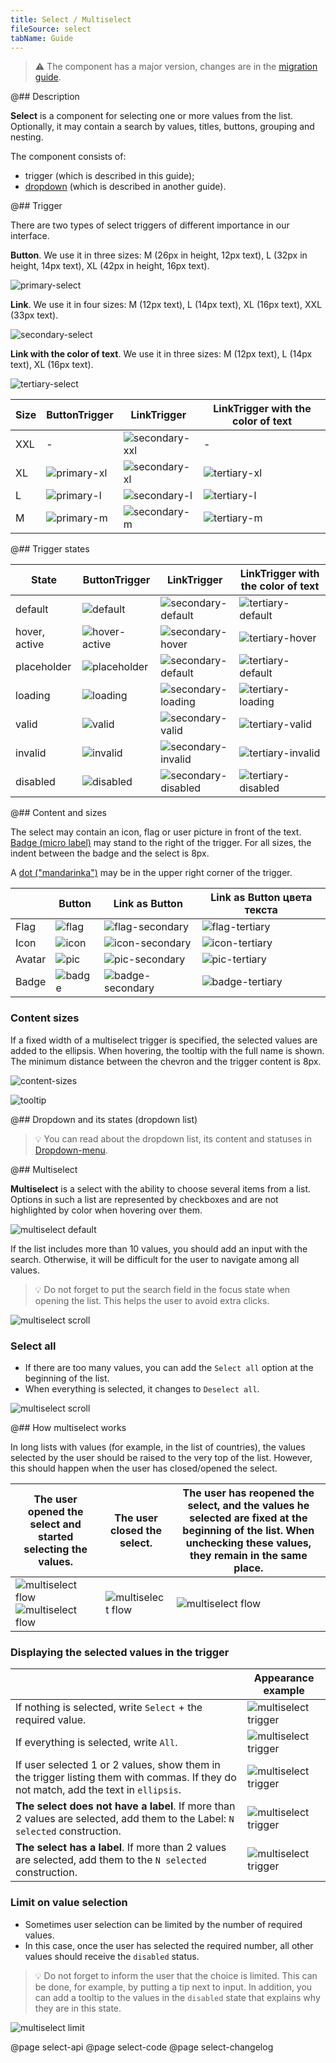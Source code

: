 ```yaml
---
title: Select / Multiselect
fileSource: select
tabName: Guide
---
```


> ⚠️ The component has a major version, changes are in the [migration guide](/internal/migration-guide).

@## Description

**Select** is a component for selecting one or more values from the list. Optionally, it may contain a search by values, titles, buttons, grouping and nesting.

The component consists of:

- trigger (which is described in this guide);
- [dropdown](/components/dropdown-menu/) (which is described in another guide).

@## Trigger

There are two types of select triggers of different importance in our interface.

**Button**. We use it in three sizes: M (26px in height, 12px text), L (32px in height, 14px text), XL (42px in height, 16px text).

![primary-select](static/primary.png)

**Link**. We use it in four sizes: M (12px text), L (14px text), XL (16px text), XXL (33px text).

![secondary-select](static/secondary.png)

**Link with the color of text**. We use it in three sizes: M (12px text), L (14px text), XL (16px text).

![tertiary-select](static/tertiary.png)

| Size | ButtonTrigger                               | LinkTrigger                             | LinkTrigger with the color of text            |
| ---- | ------------------------------------------- | --------------------------------------- | --------------------------------------------- |
| XXL  | -                                           | ![secondary-xxl](static/select-xxl.png) | -                                             |
| XL   | ![primary-xl](static/primary-select-xl.png) | ![secondary-xl](static/select-xl.png)   | ![tertiary-xl](static/tertiary-select-xl.png) |
| L    | ![primary-l](static/primary-select-l.png)   | ![secondary-l](static/select-l.png)     | ![tertiary-l](static/tertiary-select-l.png)   |
| M    | ![primary-m](static/primary-select-m.png)   | ![secondary-m](static/select-m.png)     | ![tertiary-m](static/tertiary-select-m.png)   |

@## Trigger states

| State         | ButtonTrigger                                    | LinkTrigger                                                    | LinkTrigger with the color of text                           |
| ------------- | ------------------------------------------------ | -------------------------------------------------------------- | ------------------------------------------------------------ |
| default       | ![default](static/primary-default.png)           | ![secondary-default](static/secondary-default-placeholder.png) | ![tertiary-default](static/tertiary-default-placeholder.png) |
| hover, active | ![hover-active](static/primary-hover-active.png) | ![secondary-hover](static/secondary-hover.png)                 | ![tertiary-hover](static/tertiary-hover.png)                 |
| placeholder   | ![placeholder](static/primary-placeholder.png)   | ![secondary-default](static/secondary-default-placeholder.png) | ![tertiary-default](static/tertiary-default-placeholder.png) |
| loading       | ![loading](static/primary-loading.png)           | ![secondary-loading](static/secondary-loading.png)             | ![tertiary-loading](static/tertiary-loading.png)             |
| valid         | ![valid](static/primary-valid.png)               | ![secondary-valid](static/secondary-valid.png)                 | ![tertiary-valid](static/tertiary-valid.png)                 |
| invalid       | ![invalid](static/primary-invalid.png)           | ![secondary-invalid](static/secondary-invalid.png)             | ![tertiary-invalid](static/tertiary-invalid.png)             |
| disabled      | ![disabled](static/primary-disabled.png)         | ![secondary-disabled](static/secondary-disabled.png)           | ![tertiary-disabled](static/tertiary-disabled.png)           |

@## Content and sizes

The select may contain an icon, flag or user picture in front of the text. [Badge (micro label)](/components/badge/) may stand to the right of the trigger. For all sizes, the indent between the badge and the select is 8px.

A [dot ("mandarinka")](/components/dot/) may be in the upper right corner of the trigger.

|        | Button                             | Link as Button                                 | Link as Button цвета текста                  |
| ------ | ---------------------------------- | ---------------------------------------------- | -------------------------------------------- |
| Flag   | ![flag](static/flag-primary.png)   | ![flag-secondary](static/flag-secondary.png)   | ![flag-tertiary](static/flag-tertiary.png)   |
| Icon   | ![icon](static/icon-primary.png)   | ![icon-secondary](static/icon-secondary.png)   | ![icon-tertiary](static/icon-tertiary.png)   |
| Avatar | ![pic](static/pic-primary.png)     | ![pic-secondary](static/pic-secondary.png)     | ![pic-tertiary](static/pic-tertiary.png)     |
| Badge  | ![badge](static/badge-primary.png) | ![badge-secondary](static/badge-secondary.png) | ![badge-tertiary](static/badge-tertiary.png) |

### Content sizes

If a fixed width of a multiselect trigger is specified, the selected values are added to the ellipsis. When hovering, the tooltip with the full name is shown. The minimum distance between the chevron and the trigger content is 8px.

![content-sizes](static/content-sizes.png)

![tooltip](static/tooltip.png)

@## Dropdown and its states (dropdown list)

> 💡 You can read about the dropdown list, its content and statuses in [Dropdown-menu](/components/dropdown-menu/).

@## Multiselect

**Multiselect** is a select with the ability to choose several items from a list. Options in such a list are represented by checkboxes and are not highlighted by color when hovering over them.

![multiselect default](static/multiselect-default.png)

If the list includes more than 10 values, you should add an input with the search. Otherwise, it will be difficult for the user to navigate among all values.

> 💡 Do not forget to put the search field in the focus state when opening the list. This helps the user to avoid extra clicks.

![multiselect scroll](static/multiselect-scroll.png)

### Select all

- If there are too many values, you can add the `Select all` option at the beginning of the list.
- When everything is selected, it changes to `Deselect all`.

![multiselect scroll](static/multiselect-all.png)

@## How multiselect works

In long lists with values (for example, in the list of countries), the values selected by the user should be raised to the very top of the list. However, this should happen when the user has closed/opened the select.

| The user opened the select and started selecting the values.                                          | The user closed the select.                        | The user has reopened the select, and the values he selected are fixed at the beginning of the list. When unchecking these values, they remain in the same place. |
| ----------------------------------------------------------------------------------------------------- | -------------------------------------------------- | ----------------------------------------------------------------------------------------------------------------------------------------------------------------- |
| ![multiselect flow](static/multiselect-flow-1.png) ![multiselect flow](static/multiselect-flow-2.png) | ![multiselect flow](static/multiselect-flow-3.png) | ![multiselect flow](static/multiselect-flow-4.png)                                                                                                                |

### Displaying the selected values in the trigger

|                                                                                                                                      | Appearance example                                       |
| ------------------------------------------------------------------------------------------------------------------------------------ | -------------------------------------------------------- |
| If nothing is selected, write `Select` + the required value.                                                                         | ![multiselect trigger](static/multiselect-trigger-1.png) |
| If everything is selected, write `All`.                                                                                              | ![multiselect trigger](static/multiselect-trigger-2.png) |
| If user selected 1 or 2 values, show them in the trigger listing them with commas. If they do not match, add the text in `ellipsis`. | ![multiselect trigger](static/multiselect-trigger-3.png) |
| **The select does not have a label**. If more than 2 values are selected, add them to the Label: `N selected` construction.          | ![multiselect trigger](static/multiselect-trigger-5.png) |
| **The select has a label**. If more than 2 values are selected, add them to the `N selected` construction.                           | ![multiselect trigger](static/multiselect-trigger-4.png) |

### Limit on value selection

- Sometimes user selection can be limited by the number of required values.
- In this case, once the user has selected the required number, all other values should receive the `disabled` status.

> 💡 Do not forget to inform the user that the choice is limited. This can be done, for example, by putting a tip next to input. In addition, you can add a tooltip to the values in the `disabled` state that explains why they are in this state.

![multiselect limit](static/multiselect-limit.png)

@page select-api
@page select-code
@page select-changelog
